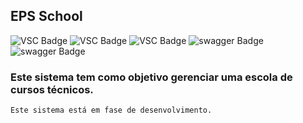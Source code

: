 ## EPS School

![VSC Badge](https://img.shields.io/badge/EPSSchoolAPI-1.0-blue.svg) ![VSC Badge](https://img.shields.io/badge/VisualStudioCode-1.54.3-blue.svg) ![VSC Badge](https://img.shields.io/badge/.NetCore3.1-3.1.0-blue.svg) ![swagger Badge](https://img.shields.io/badge/MySQL-5.7-yellow.svg) ![swagger Badge](https://img.shields.io/badge/Swagger-5.4.1-green.svg)

### Este sistema tem como objetivo gerenciar uma escola de cursos técnicos.

    Este sistema está em fase de desenvolvimento.